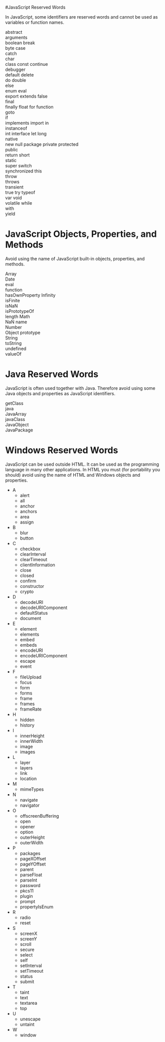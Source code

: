 #JavaScript Reserved Words

In JavaScript, some identifiers are reserved words and cannot be used as variables or function names.

abstract	
arguments	
boolean	
break	
byte
case	
catch	
char	
class
const
continue	
debugger	
default	
delete	
do
double	
else	
enum
eval	
export
extends
false	
final	
finally	
float
for	
function	
goto	
if	
implements
import
in	
instanceof	
int	
interface
let	
long	
native	
new	
null
package	
private	
protected	
public	
return
short	
static	
super
switch	
synchronized
this	
throw	
throws	
transient	
true
try	
typeof	
var	
void	
volatile
while	
with	
yield

# JavaScript Objects, Properties, and Methods

Avoid using the name of JavaScript built-in objects, properties, and methods.

Array	
Date	
eval	
function	
hasOwnProperty
Infinity	
isFinite	
isNaN	
isPrototypeOf	
length
Math	
NaN	
name	
Number	
Object
prototype	
String	
toString	
undefined	
valueOf

# Java Reserved Words
JavaScript is often used together with Java. Therefore avoid using some Java objects and properties as JavaScript identifiers.

getClass	
java	
JavaArray	
javaClass	
JavaObject	
JavaPackage

# Windows Reserved Words

JavaScript can be used outside HTML. It can be used as the programming language in many other applications. In HTML you must 
(for portability you should) avoid using the name of HTML and Windows objects and properties.

- A
  - alert	
  - all	
  - anchor	
  - anchors	
  - area
  - assign	
- B
  - blur	
  - button	
- C
  - checkbox	
  - clearInterval
  - clearTimeout	
  - clientInformation	
  - close	
  - closed	
  - confirm
  - constructor	
  - crypto	
- D
  - decodeURI	
  - decodeURIComponent	
  - defaultStatus
  - document	
- E
  - element	
  - elements	
  - embed	
  - embeds
  - encodeURI	
  - encodeURIComponent	
  - escape	
  - event	
- F
  - fileUpload
  - focus	
  - form	
  - forms	
  - frame	
  - frames	
  - frameRate  
- H
  - hidden	
  - history	
- I
  - innerHeight
  - innerWidth	
  - image	
  - images	
- L
  - layer	
  - layers	
  - link	
  - location
- M
  - mimeTypes	
- N
  - navigate	
  - navigator	
- O
  - offscreenBuffering
  - open	
  - opener	
  - option	
  - outerHeight	
  - outerWidth
- P
  - packages	
  - pageXOffset	
  - pageYOffset	
  - parent	
  - parseFloat
  - parseInt	
  - password	
  - pkcs11	
  - plugin	
  - prompt
  - propertyIsEnum	
- R
  - radio	
  - reset	
- S
  - screenX	
  - screenY
  - scroll	
  - secure	
  - select	
  - self	
  - setInterval
  - setTimeout	
  - status	
  - submit	
- T
  - taint	
  - text
  - textarea	
  - top	
- U
  - unescape	
  - untaint	
- W
  - window











